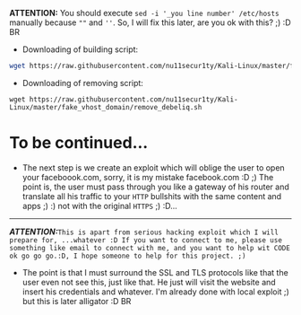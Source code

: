 **ATTENTION:** You should execute `sed -i '_you line number' /etc/hosts` manually because `""` and `''`.
So, I will fix this later, are you ok with this?  ;) :D
BR

- Downloading of building script:
```bash
wget https://raw.githubusercontent.com/nu11secur1ty/Kali-Linux/master/fake_vhost_domain/debelhui.sh
```
- Downloading of removing script:
```bas
wget https://raw.githubusercontent.com/nu11secur1ty/Kali-Linux/master/fake_vhost_domain/remove_debeliq.sh
```
# To be continued...
- The next step is we create an exploit which will oblige the user to open your faceboook.com, sorry, it is my mistake facebook.com :D ;)
 The point is, the user must pass through you like a gateway of his router and translate all his traffic to your `HTTP` bullshits with the same content and apps ;) :) not with the original `HTTPS` ;) :D...

----------------------------------------------------------------------------------------------------------------------

***ATTENTION:***`This is apart from serious hacking exploit which I will prepare for, ...whatever :D If you want to connect to me, please use something like email to connect with me, and you want to help wit CODE ok go go go.:D, I hope someone to help for this project. ;)`

- The point is that I must surround the SSL and TLS protocols like that the user even not see this, just like that. He just will visit the website and insert his credentials and whatever. I'm already done with local exploit ;) but this is later alligator :D
BR
